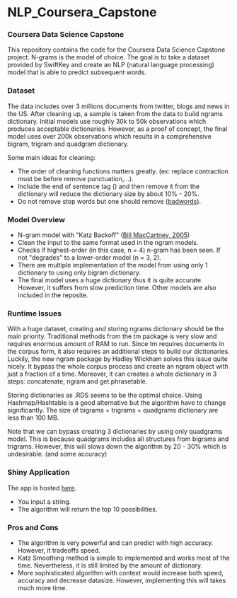 # NLP_Coursera_Capstone
### Coursera Data Science Capstone

This repository contains the code for the Coursera Data Science Capstone project. N-grams is the model of choice. The goal is to take a dataset provided by SwiftKey and create an NLP (natural language processing) model that is able to predict subsequent words.

### Dataset

The data includes over 3 millions documents from twitter, blogs and news in the US. After cleaning up, a sample is taken from the data to build ngrams dictionary. Initial models use roughly 30k to 50k observations which produces acceptable dictionaries. However, as a proof of concept, the final model uses over 200k observations which results in a comprehensive bigram, trigram and quadgram dictionary.

Some main ideas for cleaning:

- The order of cleaning functions matters greatly. (ex: replace contraction must be before remove punctuation,...).
- Include the end of sentence tag (<EOS>) and then remove it from the dictionary will reduce the dictionary size by about 10% - 20%.
- Do not remove stop words but one should remove ([badwords](https://github.com/LDNOOBW/List-of-Dirty-Naughty-Obscene-and-Otherwise-Bad-Words/blob/master/en)). 

### Model Overview
- N-gram model with "Katz Backoff" ([Bill MacCartney, 2005](https://nlp.stanford.edu/~wcmac/papers/20050421-smoothing-tutorial.pdf))
- Clean the input to the same format used in the ngram models.
- Checks if highest-order (in this case, n = 4) n-gram has been seen. If not "degrades" to a lower-order model (n = 3, 2).
- There are multiple implementation of the model from using only 1 dictionary to using only bigram dictionary.
- The final model uses a huge dictionary thus it is quite accurate. However, it suffers from slow prediction time. Other models are also included in the reposite.

### Runtime Issues

With a huge dataset, creating and storing ngrams dictionary should be the main priority. Traditional methods from the tm package is very slow and requires enormous amount of RAM to run. Since tm requires documents in the corpus form, it also requires an additional steps to build our dictionaries. Luckily, the new ngram package by Hadley Wickham solves this issue quite nicely. It bypass the whole corpus process and create an ngram object with just a fraction of a time. Moreover, it can creates a whole dictionary in 3 steps: concatenate, ngram and get.phrasetable.

Storing dictionaries as .RDS seems to be the optimal choice. Using Hashmap/Hashtable is a good alternative but the algorithm have to change significantly. The size of bigrams + trigrams + quadgrams dictionary are less than 100 MB.

Note that we can bypass creating 3 dictionaries by using only quadgrams model. This is because quadgrams includes all structures from bigrams and trigrams. However, this will slows down the algorithm by 20 - 30% which is undesirable. (and some accuracy)

### Shiny Application
The app is hosted [here]("https://vh42720.shinyapps.io/Predict_Word/").

- You input a string. 
- The algorithm will return the top 10 possibilities.

### Pros and Cons
- The algorithm is very powerful and can predict with high accuracy. However, it tradeoffs speed. 
- Katz Smoothing method is simple to implemented and works most of the time. Nevertheless, it is still limited by the amount of dictionary.
- More sophisticated algorithm with context would increase both speed, accuracy and decrease datasize. However, implementing this will takes much more time.
